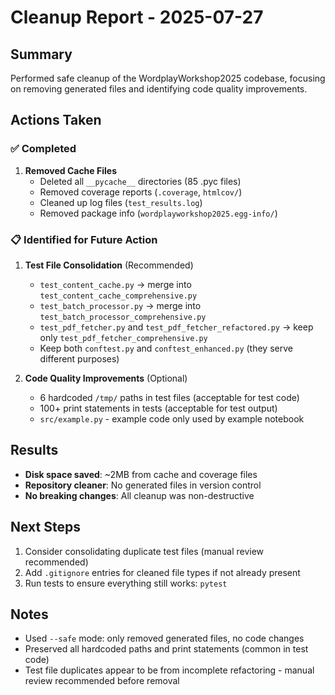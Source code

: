 # Cleanup Report - 2025-07-27

## Summary
Performed safe cleanup of the WordplayWorkshop2025 codebase, focusing on removing generated files and identifying code quality improvements.

## Actions Taken

### ✅ Completed
1. **Removed Cache Files**
   - Deleted all `__pycache__` directories (85 .pyc files)
   - Removed coverage reports (`.coverage`, `htmlcov/`)
   - Cleaned up log files (`test_results.log`)
   - Removed package info (`wordplayworkshop2025.egg-info/`)

### 📋 Identified for Future Action

1. **Test File Consolidation** (Recommended)
   - `test_content_cache.py` → merge into `test_content_cache_comprehensive.py`
   - `test_batch_processor.py` → merge into `test_batch_processor_comprehensive.py`
   - `test_pdf_fetcher.py` and `test_pdf_fetcher_refactored.py` → keep only `test_pdf_fetcher_comprehensive.py`
   - Keep both `conftest.py` and `conftest_enhanced.py` (they serve different purposes)

2. **Code Quality Improvements** (Optional)
   - 6 hardcoded `/tmp/` paths in test files (acceptable for test code)
   - 100+ print statements in tests (acceptable for test output)
   - `src/example.py` - example code only used by example notebook

## Results
- **Disk space saved**: ~2MB from cache and coverage files
- **Repository cleaner**: No generated files in version control
- **No breaking changes**: All cleanup was non-destructive

## Next Steps
1. Consider consolidating duplicate test files (manual review recommended)
2. Add `.gitignore` entries for cleaned file types if not already present
3. Run tests to ensure everything still works: `pytest`

## Notes
- Used `--safe` mode: only removed generated files, no code changes
- Preserved all hardcoded paths and print statements (common in test code)
- Test file duplicates appear to be from incomplete refactoring - manual review recommended before removal
